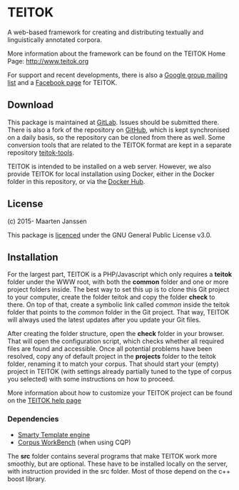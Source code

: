 # TEITOK

A web-based framework for creating and distributing textually and linguistically annotated corpora.

More information about the framework can be found on the TEITOK Home Page: http://www.teitok.org

For support and recent developments, there is also a [Google group mailing list](https://groups.google.com/forum/#!forum/teitok) and a [Facebook page](https://www.facebook.com/maartenes) for TEITOK.

## Download

This package is maintained at
[GitLab](https://gitlab.com/maartenes/TEITOK). Issues 
should be submitted there. There is also a fork of the repository on [GitHub](https://github.com/ufal/teitok), which 
is kept synchronised on a daily basis, so the repository can be cloned from there as well. Some conversion tools
that are related to the TEITOK format are kept in a separate repository [teitok-tools](https://github.com/ufal/teitok-tools).

TEITOK is intended to be installed on a web server. However, we also provide TEITOK for local installation using Docker, either
in the Docker folder in this repository, or via the [Docker Hub](https://hub.docker.com/repository/docker/maartenpt/teitok/general).

## License

(c) 2015- Maarten Janssen

This package is [licenced](LICENCE) under the GNU General Public License v3.0.

## Installation

For the largest part, TEITOK is a PHP/Javascript which only requires a **teitok** folder under the WWW root, with both the **common** folder and one or more project folders inside. The best way to set this up is to clone this Git project to your computer, create the folder teitok and copy the folder **check** to there. On top of that, create a symbolic link called *common* inside the teitok folder that points to the *common* folder in the Git project. That way, TEITOK will always used the latest updates after you update your Git files.

After creating the folder structure, open the **check** folder in your browser. That will open the configuration script, which checks whether all required files are found and accessible. Once all potential problems have been resolved, copy any of default project in the **projects** folder to the teitok folder, renaming it to match your corpus. That should start your (empty) project in TEITOK (with settings already partially tuned to the type of corpus you selected) with some instructions on how to proceed. 

More information about how to customize your TEITOK project can be found on the [TEITOK help page](www.teitok.org/index.php?action=help)

### Dependencies
- [Smarty Template engine](http://www.smarty.net/)
- [Corpus WorkBench](http://cwb.sourceforge.net/) (when using CQP)

The **src** folder contains several programs that make TEITOK work more smoothly, but are optional. These have to be installed locally on the server, with instruction provided in the src folder. Most of those depend on the c++ boost library.
